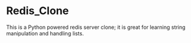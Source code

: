 # Redis_Clone
This is a Python powered redis server clone; it is great for learning string manipulation and handling lists.
